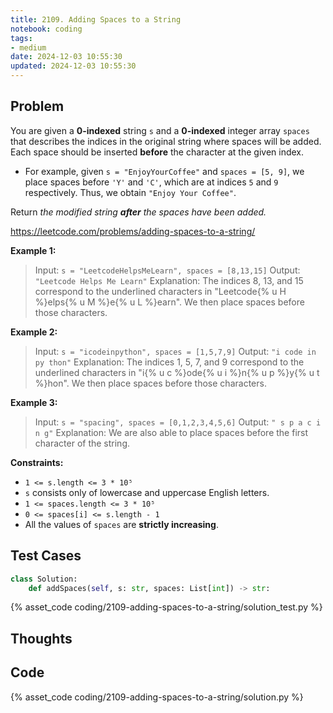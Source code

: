 ```yaml
---
title: 2109. Adding Spaces to a String
notebook: coding
tags:
- medium
date: 2024-12-03 10:55:30
updated: 2024-12-03 10:55:30
---
```

## Problem

You are given a **0-indexed** string `s` and a **0-indexed** integer array `spaces` that describes the indices in the original string where spaces will be added. Each space should be inserted **before** the character at the given index.

- For example, given `s = "EnjoyYourCoffee"` and `spaces = [5, 9]`, we place spaces before `'Y'` and `'C'`, which are at indices `5` and `9` respectively. Thus, we obtain `"Enjoy Your Coffee"`.

Return _the modified string **after** the spaces have been added._

<https://leetcode.com/problems/adding-spaces-to-a-string/>

**Example 1:**

> Input: `s = "LeetcodeHelpsMeLearn", spaces = [8,13,15]`
> Output: `"Leetcode Helps Me Learn"`
> Explanation:
> The indices 8, 13, and 15 correspond to the underlined characters in "Leetcode{% u H %}elps{% u M %}e{% u L %}earn".
> We then place spaces before those characters.

**Example 2:**

> Input: `s = "icodeinpython", spaces = [1,5,7,9]`
> Output: `"i code in py thon"`
> Explanation:
> The indices 1, 5, 7, and 9 correspond to the underlined characters in "i{% u c %}ode{% u i %}n{% u p %}y{% u t %}hon".
> We then place spaces before those characters.

**Example 3:**

> Input: `s = "spacing", spaces = [0,1,2,3,4,5,6]`
> Output: `" s p a c i n g"`
> Explanation:
> We are also able to place spaces before the first character of the string.

**Constraints:**

- `1 <= s.length <= 3 * 10⁵`
- `s` consists only of lowercase and uppercase English letters.
- `1 <= spaces.length <= 3 * 10⁵`
- `0 <= spaces[i] <= s.length - 1`
- All the values of `spaces` are **strictly increasing**.

## Test Cases

``` python
class Solution:
    def addSpaces(self, s: str, spaces: List[int]) -> str:
```

{% asset_code coding/2109-adding-spaces-to-a-string/solution_test.py %}

## Thoughts

## Code

{% asset_code coding/2109-adding-spaces-to-a-string/solution.py %}
